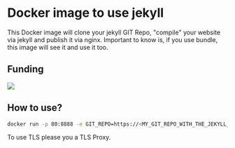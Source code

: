 # Docker image to use jekyll

This Docker image will clone your jekyll GIT Repo, "compile" your website via jekyll and publish it via nginx. Important to know is, if you use bundle, this image will see it and use it too.

## Funding

[![](https://www.paypalobjects.com/en_US/i/btn/btn_donateCC_LG.gif)](https://www.paypal.com/donate/?hosted_button_id=H553XE4QJ9GJ8)

## How to use?

```bash
docker run -p 80:8888 -e GIT_REPO=https://<MY_GIT_REPO_WITH_THE_JEKYLL_WEBSITE> avhost/docker-jekyll:latest
```

To use TLS please you a TLS Proxy.


